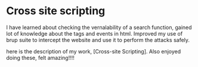 # Cross site scripting

I have learned about checking the vernalability of a search function, gained lot of knowledge about the tags and events in html.
Improved my use of brup suite to intercept the website and use it to perform the attacks safely.

here is the description of my work, [Cross-site Scripting].
Also enjoyed doing these, felt amazing!!!!
